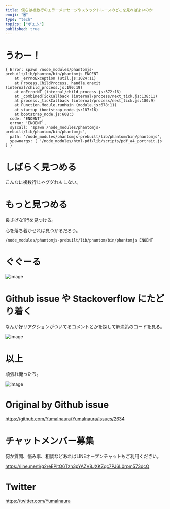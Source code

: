 ```yaml
---
title: 僕らは複数行のエラーメッセージやスタックトレースのどこを見ればよいのか
emoji: "🖥"
type: "tech"
topics: ["ポエム"]
published: true
---
```


# うわー！

```
{ Error: spawn /node_modules/phantomjs-prebuilt/lib/phantom/bin/phantomjs ENOENT
    at _errnoException (util.js:1024:11)
    at Process.ChildProcess._handle.onexit (internal/child_process.js:190:19)
    at onErrorNT (internal/child_process.js:372:16)
    at _combinedTickCallback (internal/process/next_tick.js:138:11)
    at process._tickCallback (internal/process/next_tick.js:180:9)
    at Function.Module.runMain (module.js:678:11)
    at startup (bootstrap_node.js:187:16)
    at bootstrap_node.js:608:3
  code: 'ENOENT',
  errno: 'ENOENT',
  syscall: 'spawn /node_modules/phantomjs-prebuilt/lib/phantom/bin/phantomjs',
  path: '/node_modules/phantomjs-prebuilt/lib/phantom/bin/phantomjs',
  spawnargs: [ '/node_modules/html-pdf/lib/scripts/pdf_a4_portrait.js' ] }
```

# しばらく見つめる

こんなに複数行じゃググれもしない。

# もっと見つめる

良さげな1行を見つける。

心を落ち着かせれば見つかるだろう。

`/node_modules/phantomjs-prebuilt/lib/phantom/bin/phantomjs ENOENT`

# ぐぐーる
![image](https://user-images.githubusercontent.com/13635059/67658683-a2526000-f99d-11e9-9ea8-6182bb66248f.png)

# Github issue や Stackoverflow にたどり着く

なんか好リアクションがついてるコメントとかを探して解決策のコードを見る。

![image](https://user-images.githubusercontent.com/13635059/67658693-abdbc800-f99d-11e9-9d12-043fb1def262.png)

# 以上

頑張れ俺ったち。

![image](https://user-images.githubusercontent.com/13635059/67658741-cca41d80-f99d-11e9-87d1-0b8cf3b1e619.png)


# Original by Github issue

https://github.com/YumaInaura/YumaInaura/issues/2634








<!-- Update From Qiita API -->

# チャットメンバー募集


何か質問、悩み事、相談などあればLINEオープンチャットもご利用ください。

https://line.me/ti/g2/eEPltQ6Tzh3pYAZV8JXKZqc7PJ6L0rpm573dcQ





# Twitter


https://twitter.com/YumaInaura


<!-- Update From Qiita API -->


